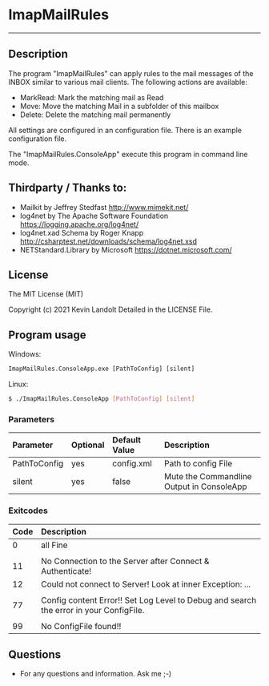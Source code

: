# ImapMailRules
___

## Description

The program "ImapMailRules" can apply rules to the mail messages of the INBOX similar to various mail clients.
The following actions are available:
- MarkRead: Mark the matching mail as Read
- Move: Move the matching Mail in a subfolder of this mailbox
- Delete: Delete the matching mail permanently

All settings are configured in an configuration file.
There is an example configuration file.

The "ImapMailRules.ConsoleApp" execute this program in command line mode.

## Thirdparty / Thanks to:

- Mailkit by Jeffrey Stedfast http://www.mimekit.net/
- log4net by The Apache Software Foundation https://logging.apache.org/log4net/
- log4net.xad Schema by Roger Knapp http://csharptest.net/downloads/schema/log4net.xsd
- NETStandard.Library by Microsoft https://dotnet.microsoft.com/

## License
The MIT License (MIT)

Copyright (c) 2021 Kevin Landolt
Detailed in the LICENSE File.

## Program usage

Windows:
```cmd
ImapMailRules.ConsoleApp.exe [PathToConfig] [silent]
```

Linux:
```bash
$ ./ImapMailRules.ConsoleApp [PathToConfig] [silent]
```

### Parameters
| Parameter                 | Optional  | Default Value   | Description |
| :------------------------ |:----------| :---------------| :-----------|
| PathToConfig 	 | yes |	config.xml      | Path to config File
| silent | yes | false | Mute the Commandline Output in ConsoleApp

### Exitcodes
| Code | Description |
|:-----|:------------|
|0 | all Fine |
| | |
|11 | No Connection to the Server after Connect & Authenticate! |
|12 | Could not connect to Server! Look at inner Exception: ... |
| | |
|77 | Config content Error!! Set Log Level to Debug and search the error in your ConfigFile. |
| | |
|99 | No ConfigFile found!! |

## Questions

- For any questions and information. Ask me ;-)

